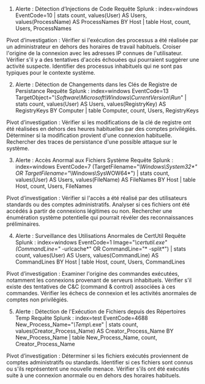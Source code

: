 1. Alerte : Détection d’Injections de Code
Requête Splunk :
index=windows EventCode=10
| stats count, values(User) AS Users, values(ProcessName) AS ProcessNames BY Host
| table Host, count, Users, ProcessNames

Pivot d’investigation :
Vérifier si l'exécution des processus a été réalisée par un administrateur en dehors des horaires de travail habituels.
Croiser l'origine de la connexion avec les adresses IP connues de l'utilisateur.
Vérifier s'il y a des tentatives d'accès échouées qui pourraient suggérer une activité suspecte.
Identifier des processus inhabituels qui ne sont pas typiques pour le contexte système.

2. Alerte : Détection de Changements dans les Clés de Registre de Persistance
Requête Splunk :
index=windows EventCode=13 TargetObject="*\Software\Microsoft\Windows\CurrentVersion\Run*"
| stats count, values(User) AS Users, values(RegistryKey) AS RegistryKeys BY Computer
| table Computer, count, Users, RegistryKeys

Pivot d’investigation :
Vérifier si les modifications de la clé de registre ont été réalisées en dehors des heures habituelles par des comptes privilégiés.
Déterminer si la modification provient d'une connexion habituelle.
Rechercher des traces de persistance d'une possible attaque sur le système.

3. Alerte : Accès Anormal aux Fichiers Système
Requête Splunk :
index=windows EventCode=7 (TargetFilename="*\Windows\System32\*" OR TargetFilename="*\Windows\SysWOW64\*")
| stats count, values(User) AS Users, values(FileName) AS FileNames BY Host
| table Host, count, Users, FileNames

Pivot d’investigation :
Vérifier si l'accès a été réalisé par des utilisateurs standards ou des comptes administratifs.
Analyser si ces fichiers ont été accédés à partir de connexions légitimes ou non.
Rechercher une énumération système potentielle qui pourrait révéler des reconnaissances préliminaires.

4. Alerte : Surveillance des Utilisations Anormales de CertUtil
Requête Splunk :
index=windows EventCode=1 Image="*\certutil.exe" (CommandLine="* -urlcache*" OR CommandLine="* -split*")
| stats count, values(User) AS Users, values(CommandLine) AS CommandLines BY Host
| table Host, count, Users, CommandLines

Pivot d’investigation :
Examiner l'origine des commandes exécutées, notamment les connexions provenant de serveurs inhabituels.
Vérifier s'il existe des tentatives de C&C (command & control) associées à ces commandes.
Vérifier les échecs de connexion et les activités anormales de comptes non privilégiés.

5. Alerte : Détection de l'Exécution de Fichiers depuis des Répertoires Temp
Requête Splunk :
index=test EventCode=4688 New_Process_Name="*\\Temp\\*.exe"
| stats count, values(Creator_Process_Name) AS Creator_Process_Name BY New_Process_Name
| table New_Process_Name, count, Creator_Process_Name

Pivot d’investigation :
Déterminer si les fichiers exécutés proviennent de comptes administratifs ou standards.
Identifier si ces fichiers sont connus ou s'ils représentent une nouvelle menace.
Vérifier s'ils ont été exécutés suite à une connexion anormale ou en dehors des horaires habituels.

